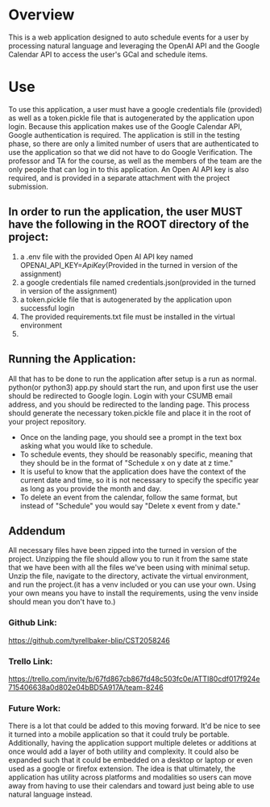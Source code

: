 # Overview
This is a web application designed to auto schedule events for a user by processing natural language and leveraging the OpenAI API and the Google Calendar API to access the user's GCal and schedule items.

# Use
To use this application, a user must have a google credentials file (provided) as well as a token.pickle file that 
is autogenerated by the application upon login. Because this application makes use of the Google Calendar API, 
Google authentication is required. The application is still in the testing phase, so there are only a limited number 
of users that are authenticated to use the application so that we did not have to do Google Verification. The 
professor and TA for the course, as well as the members of the team are the only people that can log in to this 
application. An Open AI API key is also required, and is provided in a separate attachment with the project 
submission.

## In order to run the application, the user MUST have the following in the ROOT directory of the project:
1. a .env file with the provided Open AI API key named OPENAI_API_KEY=*ApiKey*(Provided in the turned in version of 
   the assignment)
2. a google credentials file named credentials.json(provided in the turned in version of the assignment)
3. a token.pickle file that is autogenerated by the application upon successful login
4. The provided requirements.txt file must be installed in the virtual environment
5. 

## Running the Application:
All that has to be done to run the application after setup is a run as normal. python(or python3) app.py should 
start the run, and upon first use the user should be redirected to Google login. Login with your CSUMB email address,
and you should be redirected to the landing page. This process should generate the necessary token.pickle file and 
place it in the root of your project repository. 

- Once on the landing page, you should see a prompt in the text box asking what you would like to schedule. 
- To schedule events, they should be reasonably specific, meaning that they should be in the format of "Schedule x on y 
date at z time." 
- It is useful to know that the application does have the context of the current date and time, so it 
is not necessary to specify the specific year as long as you provide the month and day. 
- To delete an event from the calendar, follow the same format, but instead of "Schedule" you would say "Delete x event from y date."

## Addendum
All necessary files have been zipped into the turned in version of the project. Unzipping the file should allow you 
to run it from the same state that we have been with all the files we've been using with minimal setup. Unzip the 
file, navigate to the directory, activate the virtual environment, and run the project.(it has a venv included or you 
can use your own. Using your own means you have to install the requirements, 
using the venv inside should mean you don't have to.)


### Github Link:
https://github.com/tyrellbaker-blip/CST2058246

### Trello Link:
https://trello.com/invite/b/67fd867cb867fd48c503fc0e/ATTI80cdf017f924e715406638a0d802e04bBD5A917A/team-8246

### Future Work:
There is a lot that could be added to this moving forward. It'd be nice to see it turned into a mobile application 
so that it could truly be portable. Additionally, having the application support multiple deletes or additions at 
once would add a layer of both utility and complexity. It could also be expanded such that it could be embedded on a 
desktop or laptop or even used as a google or firefox extension. The idea is that ultimately, the application has 
utility across platforms and modalities so users can move away from having to use their calendars and toward just 
being able to use natural language instead. 
